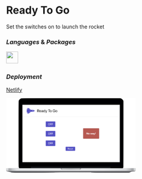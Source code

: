 # Ready To Go

Set the switches on to launch the rocket

### _Languages_ & _Packages_

<img height="32" width="32" src="https://cdn.jsdelivr.net/npm/simple-icons@v3/icons/react.svg" />

### _Deployment_

[Netlify](https://ready-togo.netlify.app)

  <img src="./src/assets/Ready.png" width="350" alt="Ready">
